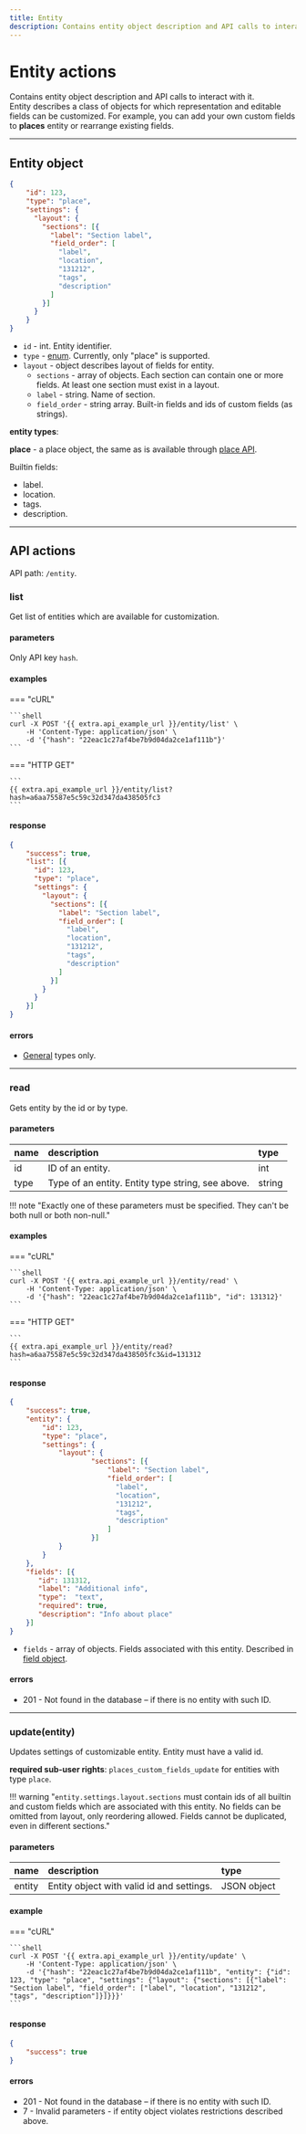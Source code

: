 ```yaml
---
title: Entity
description: Contains entity object description and API calls to interact with it. Entity describes a class of objects for which representation and editable fields can be customized.
---
```


# Entity actions

Contains entity object description and API calls to interact with it. <br>
Entity describes a class of objects for which representation and editable fields can be customized.
For example, you can add your own custom fields to **places** entity or rearrange existing fields.

***

## Entity object

```json
{
    "id": 123,
    "type": "place",
    "settings": {
      "layout": {
        "sections": [{
          "label": "Section label",
          "field_order": [
            "label",
            "location",
            "131212",
            "tags",
            "description"
          ]
        }]
      }
    }
}
```

* `id` - int. Entity identifier.
* `type` - [enum](../../../getting-started.md#data-types). Currently, only "place" is supported.
* `layout` - object describes layout of fields for entity.
   * `sections` - array of objects. Each section can contain one or more fields. At least one section must exist in a layout.
   * `label` - string. Name of section.
   * `field_order` - string array. Built-in fields and ids of custom fields (as strings).

**entity types**:

**place** - a place object, the same as is available through [place API](../../field_service/place/index.md).

Builtin fields:

* label.
* location.
* tags.
* description.

***

## API actions

API path: `/entity`.

### list

Get list of entities which are available for customization.

#### parameters

Only API key `hash`.

#### examples

=== "cURL"

    ```shell
    curl -X POST '{{ extra.api_example_url }}/entity/list' \
        -H 'Content-Type: application/json' \
        -d '{"hash": "22eac1c27af4be7b9d04da2ce1af111b"}'
    ```

=== "HTTP GET"

    ```
    {{ extra.api_example_url }}/entity/list?hash=a6aa75587e5c59c32d347da438505fc3
    ```

#### response

```json
{
    "success": true,
    "list": [{
      "id": 123,
      "type": "place",
      "settings": {
        "layout": {
          "sections": [{
            "label": "Section label",
            "field_order": [
              "label",
              "location",
              "131212",
              "tags",
              "description"
            ]
          }]
        }
      }
    }]
}
```

#### errors

* [General](../../../getting-started.md#error-codes) types only.

***

### read

Gets entity by the id or by type.

#### parameters

| name | description | type |
| :----- | :-----  | :----- |
| id | ID of an entity. | int |
| type | Type of an entity. Entity type string, see above. | string |

!!! note "Exactly one of these parameters must be specified. They can't be both null or both non-null."

#### examples

=== "cURL"

    ```shell
    curl -X POST '{{ extra.api_example_url }}/entity/read' \
        -H 'Content-Type: application/json' \
        -d '{"hash": "22eac1c27af4be7b9d04da2ce1af111b", "id": 131312}'
    ```

=== "HTTP GET"

    ```
    {{ extra.api_example_url }}/entity/read?hash=a6aa75587e5c59c32d347da438505fc3&id=131312
    ```

#### response

```json
{
    "success": true,
    "entity": {
        "id": 123,
        "type": "place",
        "settings": {
            "layout": {
                    "sections": [{
                        "label": "Section label",
                        "field_order": [
                          "label",
                          "location",
                          "131212",
                          "tags",
                          "description"
                        ]
                    }]
            }
        }
    }, 
    "fields": [{
       "id": 131312,
       "label": "Additional info", 
       "type":  "text",
       "required": true,
       "description": "Info about place"
    }]
}
```

* `fields` - array of objects. Fields associated with this entity. Described in [field object](./fields.md#field-object).

#### errors

* 201 - Not found in the database – if there is no entity with such ID.

***

### update(entity)

Updates settings of customizable entity. Entity must have a valid id.

**required sub-user rights**: `places_custom_fields_update` for entities with type `place`.

!!! warning "`entity.settings.layout.sections` must contain ids of all builtin and custom fields which are associated with this entity. No fields can be omitted from layout, only reordering allowed. Fields cannot be duplicated, even in different sections."

#### parameters

| name | description | type |
| :----- | :-----  | :----- |
| entity | Entity object with valid id and settings. | JSON object |

#### example

=== "cURL"

    ```shell
    curl -X POST '{{ extra.api_example_url }}/entity/update' \
        -H 'Content-Type: application/json' \
        -d '{"hash": "22eac1c27af4be7b9d04da2ce1af111b", "entity": {"id": 123, "type": "place", "settings": {"layout": {"sections": [{"label": "Section label", "field_order": ["label", "location", "131212", "tags", "description"]}]}}}'
    ```

#### response

```json
{
    "success": true
}
```

#### errors

* 201 - Not found in the database – if there is no entity with such ID.
* 7 - Invalid parameters - if entity object violates restrictions described above.
